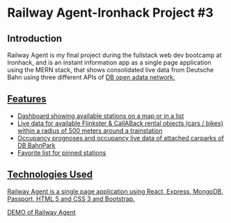 <h1>Railway Agent-Ironhack Project #3</h1>

<h2> Introduction </h2>
Railway Agent is my final project during  the fullstack web dev bootcamp at Ironhack, and is an instant information app as a single page application using the MERN stack, that shows consolidated live data from Deutsche Bahn using three different APIs of <a href="http://data.deutschebahn.com/dataset?groups=datasets"> DB open adata network.

<h2> Features </h2>
<ul>
 <li>Dashboard showing available stations on a map or in a list</li>
<li>Live data for available Flinkster & CallABack rental objects (cars / bikes) within a radius of 500 meters around a trainstation</li>
<li>Occupancy prognoses and occupancy live data of attached carparks of DB BahnPark</li>
<li>Favorite list for pinned stations</li>
</ul>

<h2> Technologies Used </h2>

Railway Agent is a single page application using  React, Express, MongoDB, Passport, HTML 5 and CSS 3 and Bootstrap.

<a href="https://railway-agent.herokuapp.com/">DEMO of Railway Agent</a>
